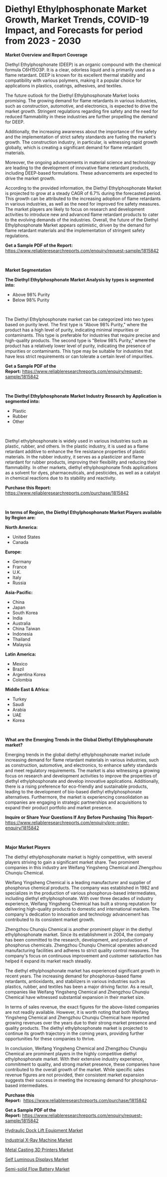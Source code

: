 <p><h1>Diethyl Ethylphosphonate Market Growth, Market Trends, COVID-19 Impact, and Forecasts for period from 2023 - 2030</h1></p><p><strong>Market Overview and Report Coverage</strong></p>
<p><p>Diethyl Ethylphosphonate (DEEP) is an organic compound with the chemical formula C6H15O3P. It is a clear, odorless liquid and is primarily used as a flame retardant. DEEP is known for its excellent thermal stability and compatibility with various polymers, making it a popular choice for applications in plastics, coatings, adhesives, and textiles.</p><p>The future outlook for the Diethyl Ethylphosphonate Market looks promising. The growing demand for flame retardants in various industries, such as construction, automotive, and electronics, is expected to drive the market growth. Stringent regulations regarding fire safety and the need for reduced flammability in these industries are further propelling the demand for DEEP.</p><p>Additionally, the increasing awareness about the importance of fire safety and the implementation of strict safety standards are fueling the market's growth. The construction industry, in particular, is witnessing rapid growth globally, which is creating a significant demand for flame retardant materials.</p><p>Moreover, the ongoing advancements in material science and technology are leading to the development of innovative flame retardant products, including DEEP-based formulations. These advancements are expected to drive the market growth.</p><p>According to the provided information, the Diethyl Ethylphosphonate Market is projected to grow at a steady CAGR of 6.7% during the forecasted period. This growth can be attributed to the increasing adoption of flame retardants in various industries, as well as the need for improved fire safety measures. The market players are likely to focus on research and development activities to introduce new and advanced flame retardant products to cater to the evolving demands of the industries. Overall, the future of the Diethyl Ethylphosphonate Market appears optimistic, driven by the demand for flame retardant materials and the implementation of stringent safety regulations.</p></p>
<p><strong>Get a Sample PDF of the Report:</strong> <a href="https://www.reliableresearchreports.com/enquiry/request-sample/1815842">https://www.reliableresearchreports.com/enquiry/request-sample/1815842</a></p>
<p>&nbsp;</p>
<p><strong>Market Segmentation</strong></p>
<p><strong>The Diethyl Ethylphosphonate Market Analysis by types is segmented into:</strong></p>
<p><ul><li>Above 98% Purity</li><li>Below 98% Purity</li></ul></p>
<p>&nbsp;</p>
<p><p>The Diethyl Ethylphosphonate market can be categorized into two types based on purity level. The first type is "Above 98% Purity," where the product has a high level of purity, indicating minimal impurities or contaminants. This type is preferable for industries that require precise and high-quality products. The second type is "Below 98% Purity," where the product has a relatively lower level of purity, indicating the presence of impurities or contaminants. This type may be suitable for industries that have less strict requirements or can tolerate a certain level of impurities.</p></p>
<p><strong>Get a Sample PDF of the Report:</strong>&nbsp;<a href="https://www.reliableresearchreports.com/enquiry/request-sample/1815842">https://www.reliableresearchreports.com/enquiry/request-sample/1815842</a></p>
<p>&nbsp;</p>
<p><strong>The Diethyl Ethylphosphonate Market Industry Research by Application is segmented into:</strong></p>
<p><ul><li>Plastic</li><li>Rubber</li><li>Other</li></ul></p>
<p>&nbsp;</p>
<p><p>Diethyl ethylphosphonate is widely used in various industries such as plastic, rubber, and others. In the plastic industry, it is used as a flame retardant additive to enhance the fire resistance properties of plastic materials. In the rubber industry, it serves as a plasticizer and flame retardant for rubber products, improving their flexibility and reducing their flammability. In other markets, diethyl ethylphosphonate finds applications as a solvent for dyes, pharmaceuticals, and pesticides, as well as a catalyst in chemical reactions due to its stability and reactivity.</p></p>
<p><strong>Purchase this Report:</strong>&nbsp; <a href="https://www.reliableresearchreports.com/purchase/1815842">https://www.reliableresearchreports.com/purchase/1815842</a></p>
<p>&nbsp;</p>
<p><strong>In terms of Region, the Diethyl Ethylphosphonate Market Players available by Region are:</strong></p>
<p>
    <p> <strong> North America: </strong>
        <ul>
            <li>United States</li>
            <li>Canada</li>
        </ul>
        </p> 
    <p> <strong> Europe: </strong>
        <ul>
            <li>Germany</li>
            <li>France</li>
            <li>U.K.</li>
            <li>Italy</li>
            <li>Russia</li>
        </ul>
        </p> 
    <p> <strong> Asia-Pacific: </strong>
        <ul>
            <li>China</li>
            <li>Japan</li>
            <li>South Korea</li>
            <li>India</li>
            <li>Australia</li>
            <li>China Taiwan</li>
            <li>Indonesia</li>
            <li>Thailand</li>
            <li>Malaysia</li>
        </ul>
        </p> 
    <p> <strong> Latin America: </strong>
        <ul>
            <li>Mexico</li>
            <li>Brazil</li>
            <li>Argentina Korea</li>
            <li>Colombia</li>
        </ul>
        </p> 
    <p> <strong> Middle East & Africa: </strong>
        <ul>
            <li>Turkey</li>
            <li>Saudi</li>
            <li>Arabia</li>
            <li>UAE</li>
            <li>Korea</li>
        </ul>
    </p>
    </p>
<p>&nbsp;</p>
<p><strong>What are the Emerging Trends in the Global Diethyl Ethylphosphonate market?</strong></p>
<p><p>Emerging trends in the global diethyl ethylphosphonate market include increasing demand for flame retardant materials in various industries, such as construction, automotive, and electronics, to enhance safety standards and meet regulatory requirements. The market is also witnessing a growing focus on research and development activities to improve the properties of diethyl ethylphosphonate and develop innovative applications. Additionally, there is a rising preference for eco-friendly and sustainable products, leading to the development of bio-based diethyl ethylphosphonate alternatives. Furthermore, the market is experiencing consolidation as companies are engaging in strategic partnerships and acquisitions to expand their product portfolio and market presence.</p></p>
<p><strong>Inquire or Share Your Questions If Any Before Purchasing This Report</strong>- <a href="https://www.reliableresearchreports.com/enquiry/pre-order-enquiry/1815842">https://www.reliableresearchreports.com/enquiry/pre-order-enquiry/1815842</a></p>
<p>&nbsp;</p>
<p><strong>Major Market Players</strong></p>
<p><p>The diethyl ethylphosphonate market is highly competitive, with several players striving to gain a significant market share. Two prominent companies in this industry are Weifang Yingsheng Chemical and Zhengzhou Chunqiu Chemical.</p><p>Weifang Yingsheng Chemical is a leading manufacturer and supplier of phosphorus chemical products. The company was established in 1982 and specializes in the production of various phosphorus-based intermediates, including diethyl ethylphosphonate. With over three decades of industry experience, Weifang Yingsheng Chemical has built a strong reputation for delivering high-quality products to domestic and international markets. The company's dedication to innovation and technology advancement has contributed to its consistent market growth.</p><p>Zhengzhou Chunqiu Chemical is another prominent player in the diethyl ethylphosphonate market. Since its establishment in 2004, the company has been committed to the research, development, and production of phosphorus chemicals. Zhengzhou Chunqiu Chemical operates advanced manufacturing facilities and adheres to strict quality control measures. The company's focus on continuous improvement and customer satisfaction has helped it expand its market reach steadily.</p><p>The diethyl ethylphosphonate market has experienced significant growth in recent years. The increasing demand for phosphorus-based flame retardants, antioxidants, and stabilizers in various industries such as plastics, rubber, and textiles has been a major driving factor. As a result, companies like Weifang Yingsheng Chemical and Zhengzhou Chunqiu Chemical have witnessed substantial expansion in their market size.</p><p>In terms of sales revenue, the exact figures for the above-listed companies are not readily available. However, it is worth noting that both Weifang Yingsheng Chemical and Zhengzhou Chunqiu Chemical have reported growing revenues over the years due to their strong market presence and quality products. The diethyl ethylphosphonate market is projected to continue its growth trajectory in the coming years, providing further opportunities for these companies to thrive.</p><p>In conclusion, Weifang Yingsheng Chemical and Zhengzhou Chunqiu Chemical are prominent players in the highly competitive diethyl ethylphosphonate market. With their extensive industry experience, commitment to quality, and strong market presence, these companies have contributed to the overall growth of the market. While specific sales revenue figures are not provided, their consistent market expansion suggests their success in meeting the increasing demand for phosphorus-based intermediates.</p></p>
<p><strong>Purchase this Report:</strong>&nbsp;&nbsp;<a href="https://www.reliableresearchreports.com/purchase/1815842">https://www.reliableresearchreports.com/purchase/1815842</a></p>
<p></p>
<p><strong>Get a Sample PDF of the Report:</strong>&nbsp;<a href="https://www.reliableresearchreports.com/enquiry/request-sample/1815842">https://www.reliableresearchreports.com/enquiry/request-sample/1815842</a></p>
<p><p><a href="https://medium.com/@bhumi.technologiesmumbai/hydraulic-dock-lift-equipment-market-outlook-industry-overview-and-forecast-2023-to-2030-ab7dcbe393e1">Hydraulic Dock Lift Equipment Market</a></p><p><a href="https://medium.com/@v8581137/industrial-x-ray-machine-market-trends-and-market-analysis-forecasted-for-period-2023-2030-9b2d88b785f9">Industrial X-Ray Machine Market</a></p><p><a href="https://medium.com/@hotspotflipk/analyzing-metal-casting-3d-printers-market-global-industry-perspective-and-forecast-2023-to-2030-cdfea65fe742">Metal Casting 3D Printers Market</a></p><p><a href="https://medium.com/@krishna_35021/self-luminous-displays-market-competitive-analysis-market-trends-and-forecast-to-2030-061809dc4507">Self Luminous Displays Market</a></p><p><a href="https://medium.com/@orinsmitham1985/semi-solid-flow-battery-market-size-and-market-trends-complete-industry-overview-2023-to-2030-725d467aa2d1">Semi-solid Flow Battery Market</a></p></p>